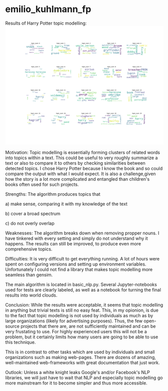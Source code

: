 # emilio_kuhlmann_fp

Results of Harry Potter topic modelling:
![alt text](https://github.com/mcmiloy/emilio_kuhlmann_fp/blob/main/topics.png)


Motivation:
Topic modelling is essentially forming clusters of related words into topics within a text.
This could be useful to very roughly summarize a text or also to compare it to others by checking
similarities between detected topics.
I chose Harry Potter because I know the book and so could compare the output with what I would expect.
It is also a challenge,given how the story is a lot more complicated and entangled than children's books
often used for such projects.

Strengths: The algorithm produces topics that

a) make sense, comparing it with my knowledge of the text

b) cover a broad spectrum

c) do not overly overlap

Weaknesses: The algorithm breaks down when removing propper nouns.
I have tinkered with every setting and simply do not understand why it happens.
The results can still be improved, to produce even more comprehensive topics.

Difficulties: It is very difficult to get everything running.
A lot of hours were spent on configuring versions and setting up environment variables.
Unfortunately I could not find a library that makes topic modelling more seamless than gensim.

The main algorithm is located in basic_nlp.py.
Several Jupyter-notebooks used for tests are clearly labeled, as well as 
a notebook for turning the final results into world clouds.

Conclusion: While the results were acceptable, it seems that topic modelling in 
anything but trivial texts is still no easy feat. This, in my opionion, is due to the
fact that topic modelling is not used by individuals as much as by large organizations (likely for advertising purposes).
Thus, the few open-source projects that there are, are not sufficiently maintained and
can be very frustating to use. For highly experienced users this will not be a problem, but it certainly
limits how many users are going to be able to use this technique.

This is in contrast to other tasks which are used by individuals and small organizations
such as making web-pages. There are dozens of amazing, well-maintained web-frameworks with great documentation
that just work.

Outlook: Unless a white knight leaks Google's and/or Facebook's NLP libraries,
we will just have to wait that NLP and especially topic modelling go more
mainstream for it to become simpler and thus more accessible.
